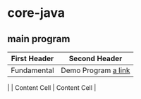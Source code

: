 # core-java 
## main program
 First Header  | Second Header |
| ------------- | ------------- |
| Fundamental  | Demo Program [a link](https://github.com/krushidj/core-java/blob/master/src/org/core/fundamental/JavaDemo%24.java)
|
| Content Cell  | Content Cell  |

